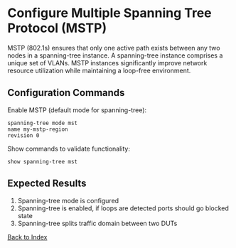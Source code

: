 # Configure Multiple Spanning Tree Protocol (MSTP)

MSTP (802.1s) ensures that only one active path exists between any two nodes in a spanning-tree instance.
A spanning-tree instance comprises a unique set of VLANs.
MSTP instances significantly improve network resource utilization while maintaining a loop-free environment.

## Configuration Commands

Enable MSTP (default mode for spanning-tree):

```text
spanning-tree mode mst
name my-mstp-region
revision 0
```

Show commands to validate functionality:

```text
show spanning-tree mst
```

## Expected Results

1. Spanning-tree mode is configured
2. Spanning-tree is enabled, if loops are detected ports should go blocked state
3. Spanning-tree splits traffic domain between two DUTs

[Back to Index](../README.md)
